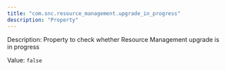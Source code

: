 ```yaml
---
title: "com.snc.resource_management.upgrade_in_progress"
description: "Property"
---
```


Description: Property to check whether Resource Management upgrade is in progress 

Value: `false`